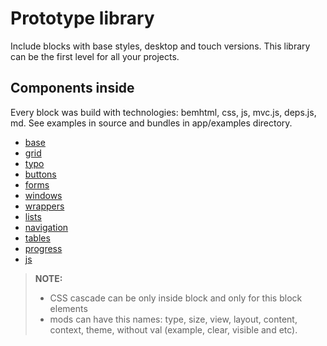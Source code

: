 # Prototype library

Include blocks with base styles, desktop and touch versions. This library can be the first level for all your projects.

## Components inside

Every block was build with technologies: bemhtml, css, js, mvc.js, deps.js, md. See examples in source and bundles
in app/examples directory.

- [base](https://github.com/verybigman/bem-protein/blob/master/app/blocks/base/README.md)
- [grid](https://github.com/verybigman/bem-protein/blob/master/app/blocks/grid/README.md)
- [typo](https://github.com/verybigman/bem-protein/blob/master/app/blocks/typo/README.md)
- [buttons](https://github.com/verybigman/bem-protein/blob/master/app/blocks/buttons/README.md)
- [forms](https://github.com/verybigman/bem-protein/blob/master/app/blocks/forms/README.md)
- [windows](https://github.com/verybigman/bem-protein/blob/master/app/blocks/windows/README.md)
- [wrappers](https://github.com/verybigman/bem-protein/blob/master/app/blocks/wrappers/README.md)
- [lists](https://github.com/verybigman/bem-protein/blob/master/app/blocks/lists/README.md)
- [navigation](https://github.com/verybigman/bem-protein/blob/master/app/blocks/navigation/README.md)
- [tables](https://github.com/verybigman/bem-protein/blob/master/app/blocks/tables/README.md)
- [progress](https://github.com/verybigman/bem-protein/blob/master/app/blocks/progress/README.md)
- [js](https://github.com/verybigman/bem-protein/blob/master/app/blocks/js/README.md)

> **NOTE:**
> - CSS cascade can be only inside block and only for this block elements
> - mods can have this names: type, size, view, layout, content, context, theme, without val (example, clear, visible and etc).